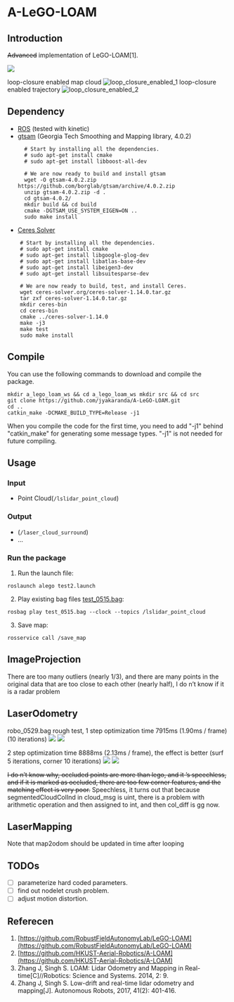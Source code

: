 # A-LeGO-LOAM

## Introduction

~~Advanced~~ implementation of LeGO-LOAM[1].

![](./img/alego_test0515.gif)

loop-closure enabled map cloud
![loop_closure_enabled_1](./img/loop_closure_enabled_1.png)
loop-closure enabled trajectory
![loop_closure_enabled_2](./img/loop_closure_enabled_2.png)

## Dependency

- [ROS](http://wiki.ros.org/ROS/Installation) (tested with kinetic)
- [gtsam](https://github.com/borglab/gtsam/releases) (Georgia Tech Smoothing and Mapping library, 4.0.2)
  ```
    # Start by installing all the dependencies.
    # sudo apt-get install cmake
    # sudo apt-get install libboost-all-dev

    # We are now ready to build and install gtsam
    wget -O gtsam-4.0.2.zip https://github.com/borglab/gtsam/archive/4.0.2.zip
    unzip gtsam-4.0.2.zip -d .
    cd gtsam-4.0.2/
    mkdir build && cd build
    cmake -DGTSAM_USE_SYSTEM_EIGEN=ON ..
    sudo make install
  ```
- [Ceres Solver](http://ceres-solver.org/installation.html)
```
    # Start by installing all the dependencies.
    # sudo apt-get install cmake
    # sudo apt-get install libgoogle-glog-dev
    # sudo apt-get install libatlas-base-dev
    # sudo apt-get install libeigen3-dev
    # sudo apt-get install libsuitesparse-dev
    
    # We are now ready to build, test, and install Ceres.
    wget ceres-solver.org/ceres-solver-1.14.0.tar.gz
    tar zxf ceres-solver-1.14.0.tar.gz
    mkdir ceres-bin
    cd ceres-bin
    cmake ../ceres-solver-1.14.0
    make -j3
    make test
    sudo make install
```  

## Compile

You can use the following commands to download and compile the package.

```
mkdir a_lego_loam_ws && cd a_lego_loam_ws mkdir src && cd src
git clone https://github.com/jyakaranda/A-LeGO-LOAM.git
cd ..
catkin_make -DCMAKE_BUILD_TYPE=Release -j1
```
When you compile the code for the first time, you need to add "-j1" behind "catkin_make" for generating some message types. "-j1" is not needed for future compiling.

## Usage

### Input

- Point Cloud(`/lslidar_point_cloud`)

### Output

- (`/laser_cloud_surround`)
- ...

### Run the package

1. Run the launch file:

```shell
roslaunch alego test2.launch
```

2. Play existing bag files [test_0515.bag](https://drive.google.com/file/d/1Y6KR9FUQggcyhvGsnkv7zpYQGvc7dQR_/view?usp=sharing):

```shell
rosbag play test_0515.bag --clock --topics /lslidar_point_cloud
```

3. Save map:
```shell
rosservice call /save_map
```

## ImageProjection

There are too many outliers (nearly 1/3), and there are many points in the original data that are too close to each other (nearly half), I do n’t know if it is a radar problem

## LaserOdometry

robo_0529.bag rough test, 1 step optimization time 7915ms (1.90ms / frame) (10 iterations)
![](./img/laserOdometry6.png)
![](./img/laserOdometry7.png)

2 step optimization time 8888ms (2.13ms / frame), the effect is better (surf 5 iterations, corner 10 iterations)
![](./img/laserOdometry3.png)
![](./img/laserOdometry5.png)

~~I do n’t know why, occluded points are more than lego, and it ’s speechless, and if it is marked as occluded, there are too few corner features, and the matching effect is very poor.~~ Speechless, it turns out that because segmentedCloudColInd in cloud_msg is uint, there is a problem with arithmetic operation and then assigned to int, and then col_diff is gg now.

## LaserMapping

Note that map2odom should be updated in time after looping


## TODOs

- [ ] parameterize hard coded parameters.
- [ ] find out nodelet crush problem.
- [ ] adjust motion distortion.

## Referecen

1. [https://github.com/RobustFieldAutonomyLab/LeGO-LOAM](https://github.com/RobustFieldAutonomyLab/LeGO-LOAM)
2. [https://github.com/HKUST-Aerial-Robotics/A-LOAM](https://github.com/HKUST-Aerial-Robotics/A-LOAM)
3. Zhang J, Singh S. LOAM: Lidar Odometry and Mapping in Real-time[C]//Robotics: Science and Systems. 2014, 2: 9.
4. Zhang J, Singh S. Low-drift and real-time lidar odometry and mapping[J]. Autonomous Robots, 2017, 41(2): 401-416.
